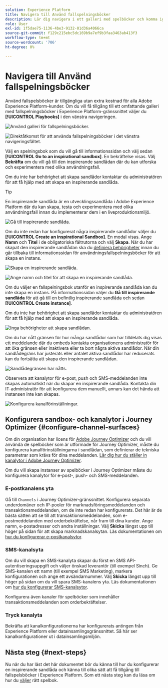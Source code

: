 ```yaml
---
solution: Experience Platform
title: Navigera till Använd fallspelningsböcker
description: Lär dig navigera i ett galleri med spelböcker och komma igång med en inspirerande sandlåda.
role: User
exl-id: 1f5dae75-1136-4be3-9132-01d36a4066ca
source-git-commit: f129c215ebc5dc169b9a7ef9b3faa3463ab413f3
workflow-type: tm+mt
source-wordcount: '706'
ht-degree: 0%

---
```


# Navigera till Använd fallspelningsböcker

Använd fallspelsböcker är tillgängliga utan extra kostnad för alla Adobe Experience Platform-kunder. Om du vill få tillgång till ett omfattande galleri med fallspelningsböcker i Experience Platform-gränssnittet väljer du **[!UICONTROL Playbooks]** i den vänstra navigeringen.

![Använd galleri för fallspelningsböcker.](/help/use-case-playbooks/assets/playbooks/discover/playbooks-gallery.png)

![Direktåtkomst för att använda fallspelningsböcker i det vänstra navigeringsfältet.](/help/use-case-playbooks/assets/playbooks/discover/left-nav-playbooks.png)

Välj en spelningsbok som du vill gå till informationssidan och välj sedan **[!UICONTROL Go to an inspirational sandbox]**. En bekräftelse visas. Välj **Bekräfta** om du vill gå till den inspirerande sandlådan där du kan utforska och experimentera med olika användningsfall.

Om du inte har behörighet att skapa sandlådor kontaktar du administratören för att få hjälp med att skapa en inspirerande sandlåda.

>[!TIP]
>
>En inspirerande sandlåda är en utvecklingssandlåda i Adobe Experience Platform där du kan skapa, testa och experimentera med olika användningsfall innan du implementerar dem i en liveproduktionsmiljö.

![Gå till inspirerande sandlåda.](/help/use-case-playbooks/assets/playbooks/discover/inspirational-sandbox.png)

Om du inte redan har konfigurerat några inspirerande sandlådor väljer du **[!UICONTROL Create an inspirational Sandbox]**. En modal visas. Ange **Namn** och **Titel** i de obligatoriska fältrutorna och välj **Skapa**. När du har skapat den inspirerande sandlådan ska du [definiera behörigheter](/help/access-control/home.md) innan du går tillbaka till informationssidan för användningsfallspelningsböcker för att skapa en instans.

![Skapa en inspirerande sandlåda.](/help/use-case-playbooks/assets/playbooks/discover/create-inspirational-sandbox.png)

![Ange namn och titel för att skapa en inspirerande sandlåda.](/help/use-case-playbooks/assets/playbooks/discover/create-inspirational-sandbox-modal.png)

Om du väljer en fallspelningsbok utanför en inspirerande sandlåda kan du inte skapa en instans. På informationssidan väljer du **Gå till inspirerande sandlåda** för att gå till en befintlig inspirerande sandlåda och sedan **[!UICONTROL Create instance]**.

Om du inte har behörighet att skapa sandlådor kontaktar du administratören för att få hjälp med att skapa en inspirerande sandlåda.

![Inga behörigheter att skapa sandlådan.](/help/use-case-playbooks/assets/playbooks/discover/no-permissions-to-create-sandbox.png)

Om du har nått gränsen för hur många sandlådor som har tilldelats dig visas ett meddelande där du ombeds kontakta organisationens administratör för att öka gränsen eller inaktivera eller ta bort några aktiva sandlådor. När din sandlådegräns har justerats eller antalet aktiva sandlådor har reducerats kan du fortsätta att skapa den inspirerande sandlådan.

![Sandlådegränsen har nåtts.](/help/use-case-playbooks/assets/playbooks/discover/sandbox-limit-reached.png)

Observera att kanalytor för e-post, push och SMS-meddelanden inte skapas automatiskt när du skapar en inspirerande sandlåda. Kontakta din IT-administratör för att konfigurera dem manuellt, annars kan det hända att instansen inte kan skapas.

![Konfigurera kanalförinställningar.](/help/use-case-playbooks/assets/playbooks/discover/configure-channel-presets.png)

## Konfigurera sandbox- och kanalytor i Journey Optimizer {#configure-channel-surfaces}

Om din organisation har licens för [Adobe Journey Optimizer](https://experienceleague.adobe.com/docs/journey-optimizer/using/ajo-home.html) och du vill använda de spelböcker som är utformade för Journey Optimizer, måste du konfigurera kanalförinställningarna i sandlådan, som definierar de tekniska parametrar som krävs för dina meddelanden. [Lär dig hur du ställer in kanalytor i Adobe Journey Optimizer](https://experienceleague.adobe.com/docs/journey-optimizer/using/configuration/channel-surfaces.html).

Om du vill skapa instanser av spelböcker i Journey Optimizer måste du konfigurera kanalytor för e-post-, push- och SMS-meddelanden.

### E-postkanalens yta

Gå till `Channels` i Journey Optimizer-gränssnittet. Konfigurera separata underdomäner och IP-pooler för marknadsföringsmeddelanden och transaktionsmeddelanden, om de inte redan har konfigurerats. Det här är de bästa sätten att se till att transaktionsmeddelanden, som e-postmeddelanden med orderbekräftelse, når fram till dina kunder. Ange namn, e-postadresser och andra inställningar. Välj **Skicka** längst upp till höger på sidan för att skapa marknadskanalsytan. Läs dokumentationen om [hur du konfigurerar e-postkanalsytor](https://experienceleague.adobe.com/docs/journey-optimizer/using/email/configure-email/email-settings.html).

### SMS-kanalsyta

Om du vill skapa en SMS-kanalyta skapar du först en SMS API-autentiseringsuppgift och väljer önskad leverantör (till exempel Sinch). Ge SMS-kanalen ett namn (till exempel SMS Marketing), markera konfigurationen och ange ett avsändarnummer. Välj **Skicka** längst upp till höger på sidan om du vill spara SMS-kanalens yta. Läs dokumentationen om [hur du konfigurerar SMS-kanalsytor](https://experienceleague.adobe.com/docs/journey-optimizer/using/sms/sms-configuration.html?lang=en#message-preset-sms).

Konfigurera även kanaler för spelböcker som innehåller transaktionsmeddelanden som orderbekräftelser.

### Tryck kanalyta

Bekräfta att kanalkonfigurationerna har konfigurerats antingen från Experience Platform eller datainsamlingsgränssnittet. Så här ser kanalkonfigurationer ut i datainsamlingsmiljön.

## Nästa steg {#next-steps}

Nu när du har läst det här dokumentet bör du känna till hur du konfigurerar en inspirerande sandlåda och känna till olika sätt att få tillgång till fallspelsböcker i Experience Platform. Som ett nästa steg kan du läsa om hur du [väljer](/help/use-case-playbooks/playbooks/choose.md) rätt spelbok.
